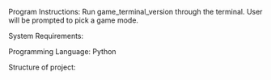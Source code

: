 Program Instructions: Run game_terminal_version through the terminal. User will be prompted to pick a game mode.

System Requirements:

Programming Language: Python

Structure of project:

